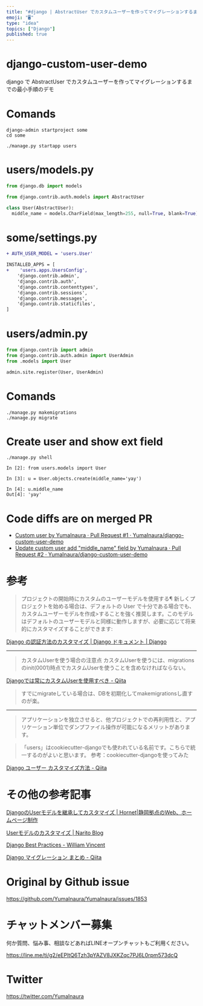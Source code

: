 ```yaml
---
title: "#django | AbstractUser でカスタムユーザーを作ってマイグレーションするまでの手順のデモ"
emoji: "🖥"
type: "idea"
topics: ["Django"]
published: true
---
```


# django-custom-user-demo

django で AbstractUser でカスタムユーザーを作ってマイグレーションするまでの最小手順のデモ

# Comands


```
django-admin startproject some
cd some

./manage.py startapp users
```

# users/models.py


```py
from django.db import models

from django.contrib.auth.models import AbstractUser

class User(AbstractUser):
  middle_name = models.CharField(max_length=255, null=True, blank=True)
```

# some/settings.py

```diff
+ AUTH_USER_MODEL = 'users.User'
```

```diff
INSTALLED_APPS = [
+    'users.apps.UsersConfig',
    'django.contrib.admin',
    'django.contrib.auth',
    'django.contrib.contenttypes',
    'django.contrib.sessions',
    'django.contrib.messages',
    'django.contrib.staticfiles',
]

```


# users/admin.py

```py
from django.contrib import admin
from django.contrib.auth.admin import UserAdmin
from .models import User

admin.site.register(User, UserAdmin)
```

# Comands

```
./manage.py makemigrations
./manage.py migrate
```

# Create user and show ext field

```
./manage.py shell
```

```
In [2]: from users.models import User

In [3]: u = User.objects.create(middle_name='yay')

In [4]: u.middle_name
Out[4]: 'yay'
```


# Code diffs are on merged PR

- [Custom user by YumaInaura · Pull Request #1 · YumaInaura/django-custom-user-demo](https://github.com/YumaInaura/django-custom-user-demo/pull/1)
- [Update custom user add "middle_name" field by YumaInaura · Pull Request #2 · YumaInaura/django-custom-user-demo](https://github.com/YumaInaura/django-custom-user-demo/pull/2)


# 参考
 

>プロジェクトの開始時にカスタムのユーザーモデルを使用する¶
新しくプロジェクトを始める場合は、デフォルトの User で十分である場合でも、カスタムユーザーモデルを作成>することを強く推奨します。このモデルはデフォルトのユーザーモデルと同様に動作しますが、必要に応じて将来的にカスタマイズすることができます:


[Django の認証方法のカスタマイズ | Django ドキュメント | Django](https://docs.djangoproject.com/ja/2.2/topics/auth/customizing/#using-a-custom-user-model-when-starting-a-project)

---


>カスタムUserを使う場合の注意点
>カスタムUserを使うには、migrationsのinit(0001)時点でカスタムUserを使うことを含めなければならない。

[Djangoでは常にカスタムUserを使用すべき - Qiita](https://qiita.com/NAKKA-K/items/7627b6a22f364941b989)


>すでにmigrateしている場合は、DBを初期化してmakemigrationsし直すのが楽。

---

>アプリケーションを独立させると、他プロジェクトでの再利用性と、アプリケーション単位でダンプファイル操作が可能になるメリットがあります。

>「users」はcookiecutter-djangoでも使われている名前です。こちらで統一するのがよいと思います。
参考：cookiecutter-djangoを使ってみた

[Django ユーザー カスタマイズ方法 - Qiita](https://qiita.com/okoppe8/items/10ae61808dc3056f9c8e)


# その他の参考記事


[DjangoのUserモデルを継承してカスタマイズ | Hornet|静岡拠点のWeb、ホームページ制作](https://hombre-nuevo.com/python/python0048/#h2_1)

[Userモデルのカスタマイズ | Narito Blog](https://narito.ninja/blog/detail/39/)

[Django Best Practices - William Vincent](https://wsvincent.com/django-best-practices/)

[Django マイグレーション まとめ - Qiita](https://qiita.com/okoppe8/items/c9f8372d5ac9a9679396)
 


# Original by Github issue

https://github.com/YumaInaura/YumaInaura/issues/1853








<!-- Update From Qiita API -->

# チャットメンバー募集


何か質問、悩み事、相談などあればLINEオープンチャットもご利用ください。

https://line.me/ti/g2/eEPltQ6Tzh3pYAZV8JXKZqc7PJ6L0rpm573dcQ





# Twitter


https://twitter.com/YumaInaura


<!-- Update From Qiita API -->


